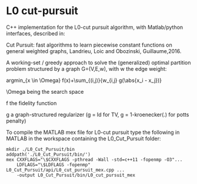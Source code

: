 # L0 cut-pursuit
C++ implementation for the L0-cut pursuit algorithm, with Matlab/python interfaces, described in:

Cut Pursuit: fast algorithms to learn piecewise constant functions on general weighted graphs,
Landrieu, Loic and Obozinski, Guillaume,2016.

A working-set / greedy approach to solve the (generalized) optimal partition problem structured by a graph G=(V,E,w), with w the edge weight:

argmin_{x \in \Omega} f(x)+\sum_{(i,j)}{w_{i,j} g(\abs{x_i - x_j})}

\Omega being the search space

f the fidelity function

g a graph-structured regularizer (g = Id for TV, g = 1-kroenecker(.) for potts penalty)

To compile the MATLAB mex file for L0-cut pursuit type the following in MATLAB in the workspace containing the L0_Cut_Pursuit folder:

```
mkdir ./L0_Cut_Pursuit/bin
addpath('./L0_Cut_Pursuit/bin/')
mex CXXFLAGS="\$CXXFLAGS -pthread -Wall -std=c++11 -fopenmp -O3"...
    LDFLAGS="\$LDFLAGS -fopenmp" L0_Cut_Pursuit/api/L0_cut_pursuit_mex.cpp ...
    -output L0_Cut_Pursuit/bin/L0_cut_pursuit_mex
```

